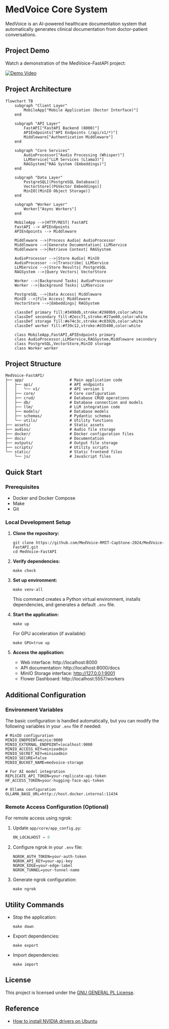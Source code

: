 # MedVoice Core System

MedVoice is an AI-powered healthcare documentation system that automatically generates clinical documentation from doctor-patient conversations.

## Project Demo

Watch a demonstration of the MedVoice-FastAPI project:

[![Demo Video](https://img.youtube.com/vi/euxRibBCnwM/0.jpg)](https://www.youtube.com/watch?v=euxRibBCnwM)

## Project Architecture

```mermaid
flowchart TB
    subgraph "Client Layer"
        MobileApp["Mobile Application (Doctor Interface)"]
    end

    subgraph "API Layer"
        FastAPI["FastAPI Backend (8000)"]
        APIEndpoints["API Endpoints (/api/v1/*)"]
        Middleware["Authentication Middleware"]
    end

    subgraph "Core Services"
        AudioProcessor["Audio Processing (Whisper)"]
        LLMService["LLM Services (Llama3)"]
        RAGSystem["RAG System (Embeddings)"]
    end

    subgraph "Data Layer"
        PostgreSQL[(PostgreSQL Database)]
        VectorStore[(PGVector Embeddings)]
        MinIO[(MinIO Object Storage)]
    end

    subgraph "Worker Layer"
        Worker["Async Workers"]
    end

    MobileApp -->|HTTP/REST| FastAPI
    FastAPI --> APIEndpoints
    APIEndpoints --> Middleware
    
    Middleware -->|Process Audio| AudioProcessor
    Middleware -->|Generate Documentation| LLMService
    Middleware -->|Retrieve Context| RAGSystem

    AudioProcessor -->|Store Audio| MinIO
    AudioProcessor -->|Transcribe| LLMService
    LLMService -->|Store Results| PostgreSQL
    RAGSystem -->|Query Vectors| VectorStore
    
    Worker -->|Background Tasks| AudioProcessor
    Worker -->|Background Tasks| LLMService
    
    PostgreSQL -->|Data Access| Middleware
    MinIO -->|File Access| Middleware
    VectorStore -->|Embeddings| RAGSystem

    classDef primary fill:#3498db,stroke:#2980b9,color:white
    classDef secondary fill:#2ecc71,stroke:#27ae60,color:white
    classDef storage fill:#e74c3c,stroke:#c0392b,color:white
    classDef worker fill:#f39c12,stroke:#d35400,color:white

    class MobileApp,FastAPI,APIEndpoints primary
    class AudioProcessor,LLMService,RAGSystem,Middleware secondary
    class PostgreSQL,VectorStore,MinIO storage
    class Worker worker
```

## Project Structure

```
MedVoice-FastAPI/
├── app/                    # Main application code
│   ├── api/                # API endpoints
│   │   └── v1/             # API version 1
│   ├── core/               # Core configuration
│   ├── crud/               # Database CRUD operations
│   ├── db/                 # Database connection and models
│   ├── llm/                # LLM integration code
│   ├── models/             # Database models
│   ├── schemas/            # Pydantic schemas
│   └── utils/              # Utility functions
├── assets/                 # Static assets
├── audios/                 # Audio file storage
├── docker/                 # Docker configuration files
├── docs/                   # Documentation
├── outputs/                # Output file storage
├── scripts/                # Utility scripts
└── static/                 # Static frontend files
    └── js/                 # JavaScript files
```

## Quick Start

### Prerequisites
- Docker and Docker Compose
- Make
- Git

### Local Development Setup

1. **Clone the repository:**
   ```shell
   git clone https://github.com/MedVoice-RMIT-CapStone-2024/MedVoice-FastAPI.git
   cd MedVoice-FastAPI
   ```

2. **Verify dependencies:**
   ```shell
   make check
   ```

3. **Set up environment:**
   ```shell
   make venv-all
   ```
   This command creates a Python virtual environment, installs dependencies, and generates a default `.env` file.

4. **Start the application:**
   ```shell
   make up
   ```
   For GPU acceleration (if available):
   ```shell
   make GPU=true up
   ```

5. **Access the application:**
   - Web interface: http://localhost:8000
   - API documentation: http://localhost:8000/docs
   - MinIO Storage interface: http://127.0.0.1:9001
   - Flower Dashboard: http://localhost:5557/workers

## Additional Configuration

### Environment Variables

The basic configuration is handled automatically, but you can modify the following variables in your `.env` file if needed:

```env
# MinIO configuration
MINIO_ENDPOINT=minio:9000
MINIO_EXTERNAL_ENDPOINT=localhost:9000
MINIO_ACCESS_KEY=minioadmin
MINIO_SECRET_KEY=minioadmin
MINIO_SECURE=false
MINIO_BUCKET_NAME=medvoice-storage

# For AI model integration
REPLICATE_API_TOKEN=your-replicate-api-token
HF_ACCESS_TOKEN=your-hugging-face-api-token

# Ollama configuration
OLLAMA_BASE_URL=http://host.docker.internal:11434
```

### Remote Access Configuration (Optional)

For remote access using ngrok:

1. Update `app/core/app_config.py`:
   ```python
   ON_LOCALHOST = 0
   ```

2. Configure ngrok in your `.env` file:
   ```env
   NGROK_AUTH_TOKEN=your-auth-token
   NGROK_API_KEY=your-api-key
   NGROK_EDGE=your-edge-label
   NGROK_TUNNEL=your-tunnel-name
   ```

3. Generate ngrok configuration:
   ```shell
   make ngrok
   ```

## Utility Commands

- Stop the application:
  ```shell
  make down
  ```

- Export dependencies:
  ```shell
  make export
  ```

- Import dependencies:
  ```shell
  make import
  ```

## License

This project is licensed under the [GNU GENERAL PL License](LICENSE).

## Reference
- [How to install NVIDIA drivers on Ubuntu](https://linuxconfig.org/how-to-install-the-nvidia-drivers-on-ubuntu-22-04)